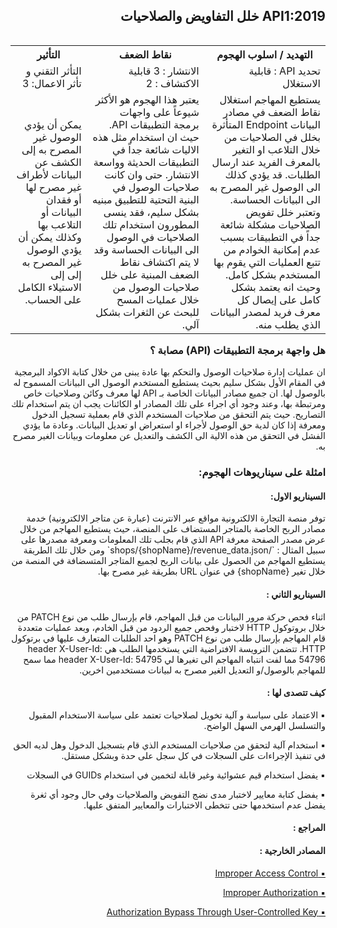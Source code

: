 <h2 dir='rtl' align='right'>API1:2019 خلل التفاويض والصلاحيات </h2>


<table dir='rtl' align="right">
  <tr>
    <th>التهديد / اسلوب الهجوم  </th>
    <th> نقاط الضعف </th>
    <th> التأثير </th>
    <tr>
    <td> تحديد API : قابلية الاستغلال </td>
    <td> الانتشار : 3 قابلية الاكتشاف : 2  </td>
    <td> التأثر التقني و تأثر الاعمال: 3 </td>
  </tr> 
     <td> يستطيع المهاجم استغلال نقاط الضعف في مصادر البيانات Endpoint المتأثرة بخلل في الصلاحيات من خلال التلاعب او التغير بالمعرف الفريد عند ارسال الطلبات. قد يؤدي كذلك الى الوصول غير المصرح به الى البيانات الحساسة. وتعتبر خلل تفويض الصلاحيات مشكلة شائعة جداً في التطبيقات بسبب عدم إمكانية الخوادم من تتبع العمليات التي يقوم بها المستخدم بشكل كامل. وحيث انه يعتمد بشكل كامل على إيصال كل معرف فريد لمصدر البيانات الذي يطلب منه. </td>
    <td> يعتبر هذا الهجوم هو الأكثر شيوعاً على واجهات برمجة التطبيقات API. حيث ان استخدام مثل هذه الاليات شائعة جداً في التطبيقات الحديثة وواسعة الانتشار. حتى وان كانت صلاحيات الوصول في البنية التحتية للتطبيق مبنيه بشكل سليم، فقد ينسى المطورون استخدام تلك الصلاحيات في الوصول الى البيانات الحساسة وقد لا يتم اكتشاف نقاط الضعف المبنية على خلل صلاحيات الوصول من خلال عمليات المسح للبحث عن الثغرات بشكل آلي.  </td>
    <td> يمكن أن يؤدي الوصول غير المصرح به إلى الكشف عن البيانات لأطراف غير مصرح لها أو فقدان البيانات أو التلاعب بها وكذلك يمكن أن يؤدي الوصول غير المصرح به إلى إلى الاستيلاء الكامل على الحساب. </td>    
  </tr>
  </table>        

<h3 dir='rtl' align='right'> هل واجهة برمجة التطبيقات (API) مصابة ؟</h3>

<p dir='rtl' align='right'> ان عمليات إدارة صلاحيات الوصول والتحكم بها عادة يبنى من خلال كتابة الاكواد البرمجية في المقام الأول  بشكل سليم بحيث يستطيع المستخدم الوصول الى البيانات المسموح له بالوصول لها.
ان جميع مصادر البيانات الخاصة بـ API لها معرف وكائن وصلاحيات خاص ومرتبطة بها، وعند وجود أي اجراء على تلك المصادر او الكائنات يجب ان يتم استخدام تلك التصاريح. حيث يتم التحقق من صلاحيات المستخدم الذي قام بعملية تسجيل الدخول ومعرفة إذا كان لدية حق الوصول لأجراء او استعراض او تعديل البيانات. وعادة ما يؤدي الفشل في التحقق من هذه الالية الى الكشف والتعديل عن معلومات وبيانات الغير مصرح به.


<h3 dir='rtl' align='right'> امثلة على سيناريوهات الهجوم: </h3>

<h4 dir='rtl' align='right'>السيناريو الاول: </h4>

<p dir='rtl' align='right'>
توفر منصة التجارة الالكترونية مواقع عبر الانترنت (عبارة عن متاجر الالكترونية) خدمة مصادر الربح الخاصة بالمتاجر المستضاف على المنصة، حيث يستطيع المهاجم من خلال عرض مصدر الصفحة معرفة API الذي قام بجلب تلك المعلومات ومعرفة مصدرها على سبيل المثال : `/shops/{shopName}/revenue_data.json`  ومن خلال تلك الطريقة يستطيع المهاجم من الحصول على بيانات الربح لجميع المتاجر المتسضافة في المنصة من خلال  تغير {shopName} في عنوان URL بطريقة غير مصرح بها.
    
<h4 dir='rtl' align='right'>السيناريو الثاني : </h4>

<p dir='rtl' align='right'>
اثناء فحص حركة مرور البيانات من قبل المهاجم، قام بإرسال طلب من نوع PATCH  من خلال بروتوكول HTTP  لاختبار وفحص جميع الردود من قبل الخادم، وبعد عمليات متعددة  قام المهاجم بإرسال طلب من نوع PATCH  وهو احد الطلبات المتعارف عليها في برتوكول HTTP. تتضمن الترويسة الافتراضية التي يستخدمها الطلب هي header X-User-Id: 54796 مما لفت انتباه المهاجم الى تغيرها لي header X-User-Id: 54795 مما سمح للمهاجم بالوصول/و التعديل الغير مصرح به لبيانات مستخدمين اخرين.

<h4 dir='rtl' align='right'>كيف تتصدى لها : </h4>

<p dir='rtl' align='right'>▪️ الاعتماد على سياسة و آلية تخويل لصلاحيات تعتمد على سياسة الاستخدام المقبول والتسلسل الهرمي السهل الواضح.
<p dir='rtl' align='right'>▪️ استخدام آلية لتحقق من صلاحيات المستخدم الذي قام بتسجيل الدخول وهل لديه الحق في تنفيذ الإجراءات على السجلات في كل سجل على حدة وبشكل مستقل.
<p dir='rtl' align='right'>▪️ يفضل استخدام قيم عشوائية وغير قابلة لتخمين في استخدام GUIDs في السجلات
<p dir='rtl' align='right'>▪️ يفضل كتابة معايير لاختبار مدى نضج التفويض والصلاحيات وفي حال وجود أي ثغرة يفضل عدم استخدمها حتى تتخطى الاختبارات والمعايير المتفق عليها.

<h4 dir='rtl' align='right'>المراجع :  </h4>
<h4 dir='rtl' align='right'>المصادر الخارجية :   </h4>

[<p dir='rtl' align='right'>▪️ Improper Access Control  </p>](https://cwe.mitre.org/data/definitions/284.html)

[<p dir='rtl' align='right'>▪️ Improper Authorization </p>](https://cwe.mitre.org/data/definitions/285.html)

[<p dir='rtl' align='right'>▪️ Authorization Bypass Through User-Controlled Key </p>](https://cwe.mitre.org/data/definitions/639.html)



